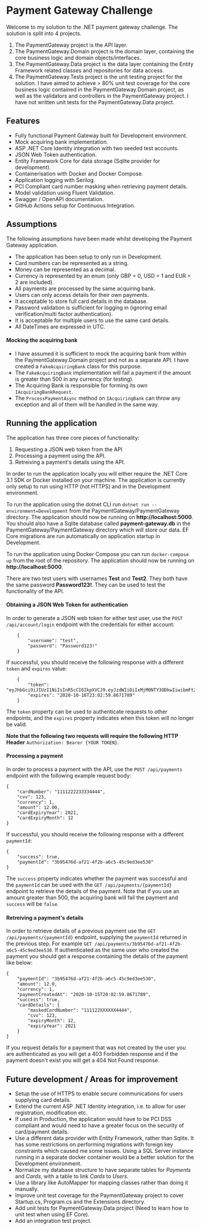 # Payment Gateway Challenge

Welcome to my solution to the .NET payment gateway challenge. The solution is split into 4 projects.

1. The PaymentGateway project is the API layer.
2. The PaymentGateway.Domain project is the domain layer, containing the core business logic and domain objects/interfaces.
3. The PaymentGateway.Data project is the data layer containing the Entity Framework related classes and repositories for data access.
4. The PaymentGateway.Tests project is the unit testing project for the solution. I have aimed to achieve > 80% unit test coverage for the core business logic contained in the PaymentGateway.Domain project, as well as the validators and controllers in the PaymentGateway project. I have not written unit tests for the  PaymentGateway.Data project.

## Features

- Fully functional Payment Gateway built for Development environment.
- Mock acquiring bank implementation.
- ASP .NET Core Identity integration with two seeded test accounts.
- JSON Web Token authentication.
- Entity Framework Core for data storage (Sqlite provider for development).
- Containerisation with Docker and Docker Compose.
- Application logging with Serilog.
- PCI Compliant card number masking when retrieving payment details.
- Model validation using Fluent Validation.
- Swagger / OpenAPI documentation.
- GitHub Actions setup for Continuous Integration.

## Assumptions

The following assumptions have been made whilst developing the Payment Gateway application.

- The application has been setup to only run in Development.
- Card numbers can be represented as a string.
- Money can be represented as a decimal.
- Currency is represented by an enum (only GBP = 0, USD = 1 and EUR = 2 are included).
- All payments are processed by the same acquiring bank.
- Users can only access details for their own payments.
- It acceptable to store full card details in the database.
- Password validation is sufficient for logging in (ignoring email verification/multi factor authentication).
- It is acceptable for multiple users to use the same card details.
- All DateTimes are expressed in UTC.

#### Mocking the acquiring bank

- I have assumed it is sufficient to mock the acquiring bank from within the PaymentGateway.Domain project and not as a separate API. I have created a `FakeAcquiringBank` class for this purpose.
- The `FakeAcquiringBank` implementation will fail a payment if the amount is greater than 500 in any currency (for testing). 
- The Acquiring Bank is responsible for forming its own `IAcquiringBankRequest`.
- The `ProcessPaymentAsync` method on `IAcquiringBank` can throw any exception and all of them will be handled in the same way. 

## Running the application

The application has three core pieces of functionality:

1. Requesting a JSON web token from the API
2. Processing a payment using the API.
3. Retreiving a payment's details using the API.

In order to run the application locally you will either require the .NET Core 3.1 SDK or Docker installed on your machine. The application is currently only setup to run using HTTP (not HTTPS) and in the Development environment.

To run the application using the dotnet CLI run `dotnet run --environment=Development` from the PaymentGateway/PaymentGateway directory. The application should now be running on **http://localhost:5000**. You should also have a Sqlite database called **payment-gateway.db** in the PaymentGateway/PaymentGateway directory which will store our data. EF Core migrations are run automatically on application startup in Development.

To run the application using Docker Compose you can run `docker-compose up` from the root of the repository. The application should now be running on **http://localhost:5000**.

There are two test users with usernames **Test** and **Test2**. They both have the same password **Password123!**. They can be used to test the functionality of the API.

#### Obtaining a JSON Web Token for authentication

In order to generate a JSON web token for either test user, use the `POST /api/account/login` endpoint with the credentials for either account:

```
    {
        "username": "test",
        "password": "Password123!"
    }
```

If successful, you should receive the following response with a different `token` and `expires` value:

```
    {
        "token": "eyJhbGciOiJIUzI1NiIsInR5cCI6IkpXVCJ9.eyJzdWIiOiIxMjM0NTY3ODkwIiwibmFtZSI6IkpvaG4gRG9lIiwiaWF0IjoxNTE2MjM5MDIyfQ.SflKxwRJSMeKKF2QT4fwpMeJf36POk6yJV_adQssw5c",
        "expires": "2020-10-16T23:02:59.8671789"
    }
```

The `token` property can be used to authenticate requests to other endpoints, and the `expires` property indicates when this token will no longer be valid.

**Note that the following two requests will require the following HTTP Header** 
`Authorization: Bearer {YOUR TOKEN}`.

#### Processing a payment

In order to process a payment with the API, use the `POST /api/payments` endpoint with the following example request body:
   
```
{
    "cardNumber": "1111222233334444",
    "cvv": 123,
    "currency": 1,
    "amount": 12.00,
    "cardExpiryYear": 2021,
    "cardExpiryMonth": 12
}
```

If successful, you should receive the following response with a different `paymentId`:

```
{
    "success": true,
    "paymentId": "3b95476d-af21-4f2b-a6c5-45c9ed3ee530"
}
```

The `success` property indicates whether the payment was successful and the `paymentId` can be used with the `GET /api/payments/{paymentId}` endpoint to retrieve the details of the payment. Note that if you use an amount greater than 500, the acquiring bank will fail the payment and `success` will be `false`.

#### Retreiving a payment's details

 In order to retrieve details of a previous payment use the `GET /api/payments/{paymentId}` endpoint, supplying the `paymentId` returned in the previous step. For example `GET /api/payments/3b95476d-af21-4f2b-a6c5-45c9ed3ee530`. If authenticated as the same user who created the payment you should get a response containing the details of the payment like below:

```
{
    "paymentId": "3b95476d-af21-4f2b-a6c5-45c9ed3ee530",
    "amount": 12.0,
    "currency": 1,
    "paymentCreatedAt": "2020-10-15T20:02:59.8671789",
    "success": true,
    "cardDetails": {
        "maskedCardNumber": "111122XXXXXX4444",
        "cvv": 123,
        "expiryMonth": 12,
        "expiryYear": 2021
    }
}
```

If you request details for a payment that was not created by the user you are authenticated as you will get a 403 Forbidden response and if the payment doesn't exist you will get a 404 Not Found response.

## Future development / Areas for improvement

- Setup the use of HTTPS to enable secure communications for users supplying card details.
- Extend the current ASP .NET Identity integration, i.e. to allow for user registration, modification etc.
- If used in Production, the application would have to be PCI DSS compliant and would need to have a greater focus on the security of card/payment details.
- Use a different data provider with Entity Framework, rather than Sqlite. It has some restrictions on performing migrations with foreign key constraints which caused me some issues. Using a SQL Server instance running in a separate docker container would be a better solution for the Development environment.
- Normalize my database structure to have separate tables for *Payments* and *Cards*, with a table to link *Cards* to *Users*.
- Use a library like AutoMapper for mapping classes rather than doing it manually.
- Improve unit test coverage for the PaymentGateway project to cover Startup.cs, Program.cs and the Extensions directory.
- Add unit tests for PaymentGateway.Data project (Need to learn how to unit test when using EF Core).
- Add an integration test project.
